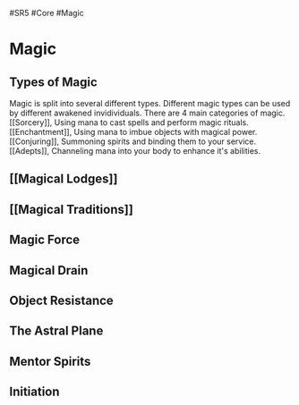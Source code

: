 #SR5 #Core #Magic

# Magic
## Types of Magic
Magic is split into several different types. Different magic types can be used by different awakened invidividuals.
There are 4 main categories of magic.
[[Sorcery]], Using mana to cast spells and perform magic rituals.
[[Enchantment]], Using mana to imbue objects with magical power.
[[Conjuring]], Summoning spirits and binding them to your service.
[[Adepts]], Channeling mana into your body to enhance it's abilities.

## [[Magical Lodges]]

## [[Magical Traditions]]

## Magic Force

## Magical Drain

## Object Resistance

## The Astral Plane

## Mentor Spirits

## Initiation